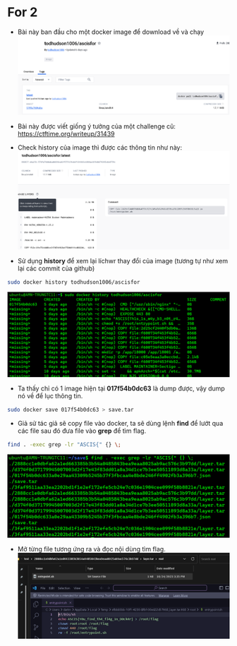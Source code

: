 # For 2

* Bài này ban đầu cho một docker image để download về và chạy
![dockerhub](./img/dockerhub.png)

* Bài này được viết giống ý tưởng của một challenge cũ: https://ctftime.org/writeup/31439

* Check history của image thì được các thông tin như này:
![dockerhub history](./img/dockerhub_history.png)

* Sử dụng **history** để xem lại líchwr thay đổi của image (tương tự như xem lại các commit của github)
```bash
sudo docker history todhudson1006/ascisfor 
```
![docker history](./img/dockerhist.png)

* Ta thấy chỉ có 1 image hiện tại **017f54b0dc63** là dump được, vậy dump nó về để lục thông tin.
```bash
sudo docker save 017f54b0dc63 > save.tar
```

* Giả sử tác giả sẽ copy file vào docker, ta sẽ dùng lệnh **find** để lướt qua các file sau đó đưa file vào **grep** để tìm flag.
```bash
find . -exec grep -lr "ASCIS{" {} \;
```
![find flag](./img/findflag.png)

* Mở từng file tương ứng ra và đọc nội dùng tìm flag.
![flag](./img/flag.png)



